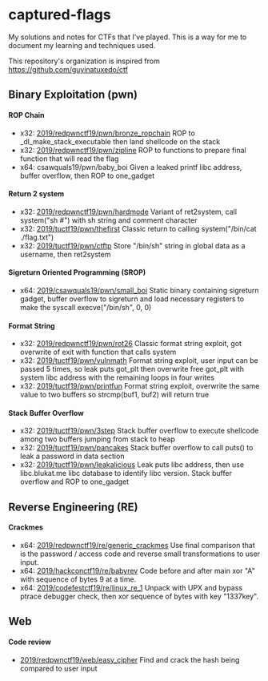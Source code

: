 # captured-flags

My solutions and notes for CTFs that I've played. This is a way for me to document my learning and techniques used.

This repository's organization is inspired from https://github.com/guyinatuxedo/ctf

## Binary Exploitation (pwn)

#### ROP Chain
+ x32: [2019/redpwnctf19/pwn/bronze_ropchain](https://github.com/whoismissing/captured-flags/blob/master/2019/redpwnctf19/pwn/bronze_ropchain/bronze_ropchain_gdb.py) ROP to _dl_make_stack_executable then land shellcode on the stack
+ x32: [2019/redpwnctf19/pwn/zipline](https://github.com/whoismissing/captured-flags/blob/master/2019/redpwnctf19/pwn/zipline/zipline_exploit.py) ROP to functions to prepare final function that will read the flag
+ x64: csawquals19/pwn/baby_boi Given a leaked printf libc address, buffer overflow, then ROP to one_gadget

#### Return 2 system
+ x32: [2019/redpwnctf19/pwn/hardmode](https://github.com/whoismissing/captured-flags/blob/master/2019/redpwnctf19/pwn/hardmode/notes.txt) Variant of ret2system, call system("sh #") with sh string and comment character
+ x32: [2019/tuctf19/pwn/thefirst](https://github.com/whoismissing/captured-flags/blob/master/2019/tuctf19/pwn/thefirst/thefirst.py) Classic return to calling system("/bin/cat ./flag.txt")
+ x32: [2019/tuctf19/pwn/ctftp](https://github.com/whoismissing/captured-flags/blob/master/2019/tuctf19/pwn/ctftp/ctftp.py) Store "/bin/sh" string in global data as a username, then ret2system

#### Sigreturn Oriented Programming (SROP)
+ x64: [2019/csawquals19/pwn/small_boi](https://github.com/whoismissing/captured-flags/blob/master/2019/csawquals19/pwn/small_boi/small_boi_exploit.py) Static binary containing sigreturn gadget, buffer overflow to sigreturn and load necessary registers to make the syscall execve("/bin/sh", 0, 0)

#### Format String
+ x32: [2019/redpwnctf19/pwn/rot26](https://github.com/whoismissing/captured-flags/blob/master/2019/redpwnctf19/pwn/rot26/notes.txt) Classic format string exploit, got overwrite of exit with function that calls system
+ x32: [2019/tuctf19/pwn/vulnmath](https://github.com/whoismissing/captured-flags/blob/master/2019/tuctf19/pwn/vulnmath/vulnmath.py) Format string exploit, user input can be passed 5 times, so leak puts got_plt then overwrite free got_plt with system libc address with the remaining loops in four writes
+ x32: [2019/tuctf19/pwn/printfun](https://github.com/whoismissing/captured-flags/blob/master/2019/tuctf19/pwn/printfun/printfun.py) Format string exploit, overwrite the same value to two buffers so strcmp(buf1, buf2) will return true

#### Stack Buffer Overflow
+ x32: [2019/tuctf19/pwn/3step](https://github.com/whoismissing/captured-flags/blob/master/2019/tuctf19/pwn/3step/3step.py) Stack buffer overflow to execute shellcode among two buffers jumping from stack to heap
+ x32: [2019/tuctf19/pwn/pancakes](https://github.com/whoismissing/captured-flags/blob/master/2019/tuctf19/pwn/pancakes/pancakes.py) Stack buffer overflow to call puts() to leak a password in data section
+ x32: [2019/tuctf19/pwn/leakalicious](https://github.com/whoismissing/captured-flags/blob/master/2019/tuctf19/pwn/leakalicious/leakalicious_final.py) Leak puts libc address, then use libc.blukat.me libc database to identify libc version. Stack buffer overflow and ROP to one_gadget

## Reverse Engineering (RE)

#### Crackmes
+ x64: [2019/redpwnctf19/re/generic_crackmes](https://github.com/whoismissing/captured-flags/blob/master/2019/redpwnctf19/re/generic_crackmes/notes.txt) Use final comparison that is the password / access code and reverse small transformations to user input.
+ x64: [2019/hackconctf19/re/babyrev](https://github.com/whoismissing/captured-flags/blob/master/2019/hackconctf19/re/babyrev.md) Code before and after main xor "A" with sequence of bytes 9 at a time.
+ x64: [2019/codefestctf19/re/linux_re_1](https://github.com/whoismissing/captured-flags/blob/master/2019/codefestctf19/re/linux_re_1/linux_re_1.md) Unpack with UPX and bypass ptrace debugger check, then xor sequence of bytes with key "1337key".

## Web

#### Code review
+ [2019/redpwnctf19/web/easy_cipher](https://github.com/whoismissing/captured-flags/blob/master/2019/redpwnctf19/web/easy_cipher/notes.txt) Find and crack the hash being compared to user input
